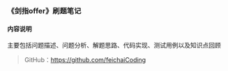 ### 《剑指offer》刷题笔记
#### 内容说明
主要包括问题描述、问题分析、解题思路、代码实现、测试用例以及知识点回顾

> GitHub：https://github.com/feichaiCoding

